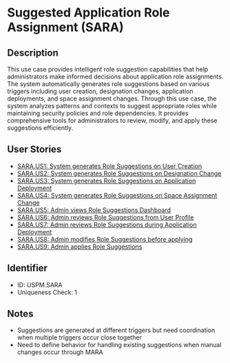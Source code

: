 # Suggested Application Role Assignment (SARA)

## Description
This use case provides intelligent role suggestion capabilities that help administrators make informed decisions about application role assignments. The system automatically generates role suggestions based on various triggers including user creation, designation changes, application deployments, and space assignment changes. Through this use case, the system analyzes patterns and contexts to suggest appropriate roles while maintaining security policies and role dependencies. It provides comprehensive tools for administrators to review, modify, and apply these suggestions efficiently.

## User Stories
- [SARA.US1: System generates Role Suggestions on User Creation](./user-stories.md#user-story-saraus1)
- [SARA.US2: System generates Role Suggestions on Designation Change](./user-stories.md#user-story-saraus2)
- [SARA.US3: System generates Role Suggestions on Application Deployment](./user-stories.md#user-story-saraus3)
- [SARA.US4: System generates Role Suggestions on Space Assignment Change](./user-stories.md#user-story-saraus4)
- [SARA.US5: Admin views Role Suggestions Dashboard](./user-stories.md#user-story-saraus5)
- [SARA.US6: Admin reviews Role Suggestions from User Profile](./user-stories.md#user-story-saraus6)
- [SARA.US7: Admin reviews Role Suggestions during Application Deployment](./user-stories.md#user-story-saraus7)
- [SARA.US8: Admin modifies Role Suggestions before applying](./user-stories.md#user-story-saraus8)
- [SARA.US9: Admin applies Role Suggestions](./user-stories.md#user-story-saraus9)

## Identifier
- ID: USPM.SARA
- Uniqueness Check: 1

## Notes
- Suggestions are generated at different triggers but need coordination when multiple triggers occur close together
- Need to define behavior for handling existing suggestions when manual changes occur through MARA